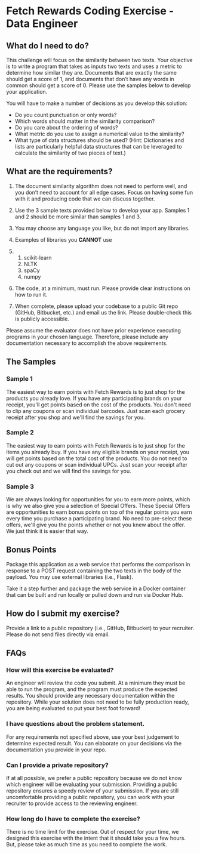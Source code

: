 # Fetch Rewards Coding Exercise - Data Engineer

## What do I need to do?

This challenge will focus on the similarity between two texts. Your objective is to write a program that takes as inputs two texts and uses a metric to determine how similar they are. Documents that are exactly the same should get a score of 1, and documents that don’t have any words in common should get a score of 0. Please use the samples below to develop your application.

You will have to make a number of decisions as you develop this solution:

- Do you count punctuation or only words?
- Which words should matter in the similarity comparison?
- Do you care about the ordering of words?
- What metric do you use to assign a numerical value to the similarity?
- What type of data structures should be used? (Hint: Dictionaries and lists are particularly helpful data structures that can be leveraged to calculate the similarity of two pieces of text.)

## What are the requirements?

1. The document similarity algorithm does not need to perform well, and you don’t need to account for all edge cases. Focus on having some fun with it and producing code that we can discuss together.

2. Use the 3 sample texts provided below to develop your app. Samples 1 and 2 should be more similar than samples 1 and 3.

3. You may choose any language you like, but do not import any libraries.

4. Examples of libraries you **CANNOT** use

5. 1. scikit-learn
   2. NLTK
   3. spaCy
   4. numpy

6. The code, at a minimum, must run. Please provide clear instructions on how to run it.

7. When complete, please upload your codebase to a public Git repo (GitHub, Bitbucket, etc.) and email us the link. Please double-check this is publicly accessible.

Please assume the evaluator does not have prior experience executing programs in your chosen language. Therefore, please include any documentation necessary to accomplish the above requirements.

## The Samples

### Sample 1

The easiest way to earn points with Fetch Rewards is to just shop for the products you already love. If you have any participating brands on your receipt, you'll get points based on the cost of the products. You don't need to clip any coupons or scan individual barcodes. Just scan each grocery receipt after you shop and we'll find the savings for you.

### Sample 2

The easiest way to earn points with Fetch Rewards is to just shop for the items you already buy. If you have any eligible brands on your receipt, you will get points based on the total cost of the products. You do not need to cut out any coupons or scan individual UPCs. Just scan your receipt after you check out and we will find the savings for you.

### Sample 3

We are always looking for opportunities for you to earn more points, which is why we also give you a selection of Special Offers. These Special Offers are opportunities to earn bonus points on top of the regular points you earn every time you purchase a participating brand. No need to pre-select these offers, we'll give you the points whether or not you knew about the offer. We just think it is easier that way.

## Bonus Points

Package this application as a web service that performs the comparison in response to a POST request containing the two texts in the body of the payload. You may use external libraries (i.e., Flask).

Take it a step further and package the web service in a Docker container that can be built and run locally or pulled down and run via Docker Hub.

## How do I submit my exercise?

Provide a link to a public repository (i.e., GitHub, Bitbucket) to your recruiter. Please do not send files directly via email.

## FAQs

### How will this exercise be evaluated?

An engineer will review the code you submit. At a minimum they must be able to run the program, and the program must produce the expected results. You should provide any necessary documentation within the repository. While your solution does not need to be fully production ready, you are being evaluated so put your best foot forward!

### I have questions about the problem statement.

For any requirements not specified above, use your best judgement to determine expected result. You can elaborate on your decisions via the documentation you provide in your repo.

### Can I provide a private repository?

If at all possible, we prefer a public repository because we do not know which engineer will be evaluating your submission. Providing a public repository ensures a speedy review of your submission. If you are still uncomfortable providing a public repository, you can work with your recruiter to provide access to the reviewing engineer.

### How long do I have to complete the exercise?

There is no time limit for the exercise. Out of respect for your time, we designed this exercise with the intent that it should take you a few hours. But, please take as much time as you need to complete the work.